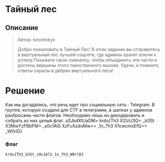 # Тайный лес


## Описание

>Автор: torontokyo
>
>Добро пожаловать в Тайный Лес! В этом задании вы отправитесь в виртуальный лес лучшей соцсети, где админы хранят ключи к успеху.Покажите свою смекалку, чтобы объединить эти части и достичь вершины этого таинственного вызова. Удачи, и помните, ответы скрыты в дебрях виртуального леса!


# Решение

Как мы догадались, что речь идет про социальную сеть : Telegram.
В группе, которую создали для CTF в телеграмм, в шапках у админов разбросаны части флагов. Необходимо лишь их декодировать и собрать из них целый флаг.
a3JkdXtUaDM=    krdu{Th3
X2IzU3Q=        _b3St
X3MwYzFBbFM=    _s0c1AlS
XzFuXzdoMw==    _1n_7h3
X1cwcmxEfQ==    _W0rlD}

### Флаг

```
krdu{Th3_b3St_s0c1AlS_1n_7h3_W0rlD}
```
